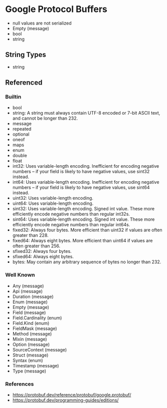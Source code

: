 # Google Protocol Buffers

* null values are not serialized
* Empty (message)
* bool
* string

## String Types

* string

## Referenced

### Builtin

* bool
* string:	A string must always contain UTF-8 encoded or 7-bit ASCII text, and cannot be longer than 232.
* message
* repeated
* optional
* oneof
* maps
* enum
* double	
* float	
* int32:	Uses variable-length encoding. Inefficient for encoding negative numbers – if your field is likely to have negative values, use sint32 instead.
* int64:	Uses variable-length encoding. Inefficient for encoding negative numbers – if your field is likely to have negative values, use sint64 instead.
* uint32:	Uses variable-length encoding.
* uint64:	Uses variable-length encoding.
* sint32:	Uses variable-length encoding. Signed int value. These more efficiently encode negative numbers than regular int32s.
* sint64:	Uses variable-length encoding. Signed int value. These more efficiently encode negative numbers than regular int64s.
* fixed32:	Always four bytes. More efficient than uint32 if values are often greater than 228.
* fixed64:	Always eight bytes. More efficient than uint64 if values are often greater than 256.
* sfixed32:	Always four bytes.
* sfixed64:	Always eight bytes.
* bytes:	May contain any arbitrary sequence of bytes no longer than 232.

### Well Known

* Any (message)
* Api (message)
* Duration (message)
* Enum (message)
* Empty (message)
* Field (message)
* Field.Cardinality (enum)
* Field.Kind (enum)
* FieldMask (message)
* Method (message)
* Mixin (message)
* Option (message)
* SourceContext (message)
* Struct (message)
* Syntax (enum)
* Timestamp (message)
* Type (message)

### References

* https://protobuf.dev/reference/protobuf/google.protobuf/
* https://protobuf.dev/programming-guides/editions/
